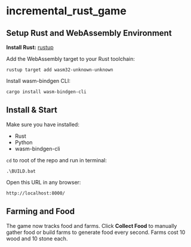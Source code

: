 # incremental_rust_game

## Setup Rust and WebAssembly Environment
**Install Rust:** [rustup](https://rustup.rs/)

Add the WebAssembly target to your Rust toolchain:

```
rustup target add wasm32-unknown-unknown
```
Install wasm-bindgen CLI:

```
cargo install wasm-bindgen-cli
```

## Install & Start
Make sure you have installed:
- Rust
- Python
- wasm-bindgen-cli

`cd` to root of the repo and run in terminal:
```
.\BUILD.bat
```

Open this URL in any browser:
```
http://localhost:8000/
```

## Farming and Food

The game now tracks food and farms. Click **Collect Food** to manually gather
food or build farms to generate food every second. Farms cost 10 wood and 10
stone each.
